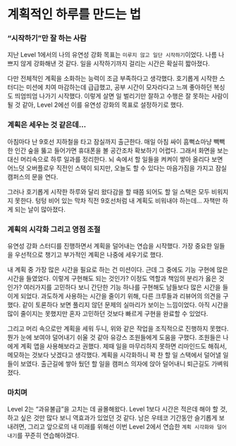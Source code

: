# 계획적인 하루를 만드는 법

### “시작하기”만 잘 하는 사람

지난 Level 1에서의 나의 유연성 강화 목표는 `미루지 않고 일단 시작하기`이었다.
나름 나쁘지 않게 강화해낸 것 같다. 일을 시작하기까지 걸리는 시간은 확실히 짧아졌다.

다만 전체적인 계획을 소화하는 능력이 조금 부족하다고 생각했다.
호기롭게 시작한 스터디는 미션에 치여 마감하는데 급급했고, 공부 시간이 모자라다고 느껴 좋아하던 복싱도 띄엄띄엄 나가기 시작했다.
이렇게 살면 일 벌리기만 잘하고 수행은 잘 못하는 사람이 될 것 같아, Level 2에선 이를 유연성 강화의 목표로 설정하기로 했다.

### 계획은 세우는 것 같은데…

아침마다 난 9호선 지하철을 타고 잠실까지 출근한다.
매일 아침 싸이 흠뻑쇼마냥 빽빽한 인간 숲을 뚫고 들어가면 휴대폰을 볼 공간조차 확보하기 어렵다. 그래서 화면을 보는 대신 머리속으로 하루 일과를 정리한다.
뇌 속에서 할 일들을 켜켜이 쌓아 올리다 보면 어느덧 오버플로우 직전인 스택이 되지만, 오늘도 할 수 있다는 마음가짐을 가지고 잠실 캠퍼스의 문을 연다.

그러나 호기롭게 시작한 하루와 달리 왔다감을 할 때쯤 되어도 할 일 스택은 모두 비워지지 못한다. 텅텅 비어 있는 막차 직전 9호선처럼 내 계획도 비워내야 하는데… 자책만 하게 되는 날이 많아졌다.

### 계획의 시각화 그리고 영점 조절

유연성 강화 스터디를 진행하면서 계획을 덜어내는 연습을 시작했다. 가장 중요한 일들을 우선적으로 챙기고 부가적인 계획은 나중에 세우기로 했다.

내 계획 중 가장 많은 시간을 필요로 하는 건 미션이다. 근데 그 중에도 기능 구현에 많은 시간을 들였었다.
이렇게 구현해도 되는 것인가? 이정도 역할과 책임의 분리가 옳은 것인가? 여러가지를 고민하다 보니 간단한 기능 하나를 구현해도 남들보다 많은 시간을 들이게 되었다.
과도하게 사용하는 시간을 줄이기 위해, 다른 크루들과 리뷰어의 의견을 구했다. 같이 토론하다 보면 풀리지 않던 문제의 실마리가 보이는 느낌이었다.
아직 시간을 많이 줄이지는 못했지만 혼자 고민하던 것보다 빠르게 구현을 완료할 수 있었다.

그리고 머리 속으로만 계획을 세워 두니, 위와 같은 작업을 조직적으로 진행하지 못했다. 뭔가 눈에 보여야 덜어내기 쉬울 것 같아 유강스 조원들에게 도움을 구했다.
조원들은 나에게 계획 앱을 사용해보라고 권했다. 제때 일을 마무리하지 못하면 리마인드도 해줘서, 메모하는 것보다 낫겠다고 생각했다.
계획을 시각화하니 꽉 찬 할 일 스택에서 덜어낼 일들이 보였다. 출근길에 쌓아 뒀던 할 일을 캠퍼스 의자에 앉아 덜어내니 퇴근길도 가벼워졌다.

### 마치며

Level 2는 “과유불급”을 고치는 데 골몰해왔다.
Level 1보다 시간은 적은데 해야 할 것, 하고 싶은 것만 많다 보니 역효과가 있었던 것 같다.
남은 우테코 기간동안 슬기롭게 보내려면, 그리고 앞으로의 내 미래를 위해선 이번 Level 2에서 연습한 `계획 시각화와 덜어내기`를 꾸준히 연습해야겠다.
